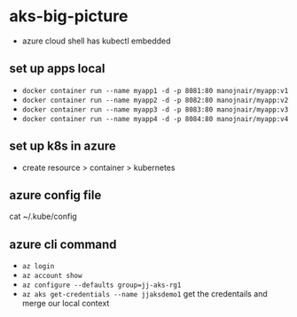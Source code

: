 # aks-big-picture
- azure cloud shell has kubectl embedded  

## set up apps local 
- `docker container run --name myapp1 -d -p 8081:80 manojnair/myapp:v1`
- `docker container run --name myapp2 -d -p 8082:80 manojnair/myapp:v2`
- `docker container run --name myapp3 -d -p 8083:80 manojnair/myapp:v3`
- `docker container run --name myapp4 -d -p 8084:80 manojnair/myapp:v4`


## set up k8s in azure
- create resource > container > kubernetes

## azure config file
cat ~/.kube/config

## azure cli command
- `az login`
- `az account show`
- `az configure --defaults group=jj-aks-rg1`
- `az aks get-credentials --name jjaksdemo1` get the credentails and merge our local context
